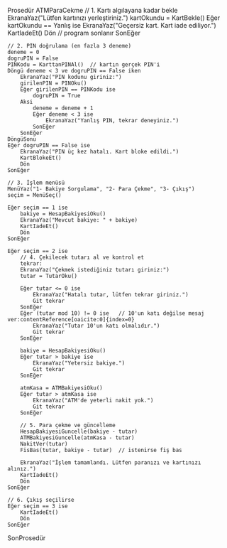 Prosedür ATMParaCekme
    // 1. Kartı algılayana kadar bekle
    EkranaYaz("Lütfen kartınızı yerleştiriniz.")
    kartOkundu = KartBekle()
    Eğer kartOkundu == Yanlış ise
        EkranaYaz("Geçersiz kart. Kart iade ediliyor.")
        KartIadeEt()
        Dön // program sonlanır
    SonEğer

    // 2. PIN doğrulama (en fazla 3 deneme)
    deneme = 0
    dogruPIN = False
    PINKodu = KarttanPINAl()  // kartın gerçek PIN'i
    Döngü deneme < 3 ve dogruPIN == False iken
        EkranaYaz("PIN kodunu giriniz:")
        girilenPIN = PINOku()
        Eğer girilenPIN == PINKodu ise
            dogruPIN = True
        Aksi
            deneme = deneme + 1
            Eğer deneme < 3 ise
                EkranaYaz("Yanlış PIN, tekrar deneyiniz.")
            SonEğer
        SonEğer
    DöngüSonu
    Eğer dogruPIN == False ise
        EkranaYaz("PIN üç kez hatalı. Kart bloke edildi.")
        KartBlokeEt()
        Dön
    SonEğer

    // 3. İşlem menüsü
    MenüYaz("1- Bakiye Sorgulama", "2- Para Çekme", "3- Çıkış")
    seçim = MenüSeç()

    Eğer seçim == 1 ise
        bakiye = HesapBakiyesiOku()
        EkranaYaz("Mevcut bakiye: " + bakiye)
        KartIadeEt()
        Dön
    SonEğer

    Eğer seçim == 2 ise
        // 4. Çekilecek tutarı al ve kontrol et
        tekrar:
        EkranaYaz("Çekmek istediğiniz tutarı giriniz:")
        tutar = TutarOku()

        Eğer tutar <= 0 ise
            EkranaYaz("Hatalı tutar, lütfen tekrar giriniz.")
            Git tekrar
        SonEğer
        Eğer (tutar mod 10) != 0 ise   // 10'un katı değilse mesaj ver:contentReference[oaicite:0]{index=0}
            EkranaYaz("Tutar 10'un katı olmalıdır.")
            Git tekrar
        SonEğer

        bakiye = HesapBakiyesiOku()
        Eğer tutar > bakiye ise
            EkranaYaz("Yetersiz bakiye.")
            Git tekrar
        SonEğer

        atmKasa = ATMBakiyesiOku()
        Eğer tutar > atmKasa ise
            EkranaYaz("ATM'de yeterli nakit yok.")
            Git tekrar
        SonEğer

        // 5. Para çekme ve güncelleme
        HesapBakiyesiGuncelle(bakiye - tutar)
        ATMBakiyesiGuncelle(atmKasa - tutar)
        NakitVer(tutar)
        FisBas(tutar, bakiye - tutar)  // istenirse fiş bas

        EkranaYaz("İşlem tamamlandı. Lütfen paranızı ve kartınızı alınız.")
        KartIadeEt()
        Dön
    SonEğer

    // 6. Çıkış seçilirse
    Eğer seçim == 3 ise
        KartIadeEt()
        Dön
    SonEğer

SonProsedür

